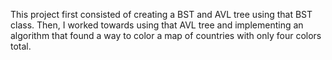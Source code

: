 This project first consisted of creating a BST and AVL tree using that BST class. Then, I worked towards using that AVL tree and implementing an algorithm that found a way to color a map of countries with only four colors total.